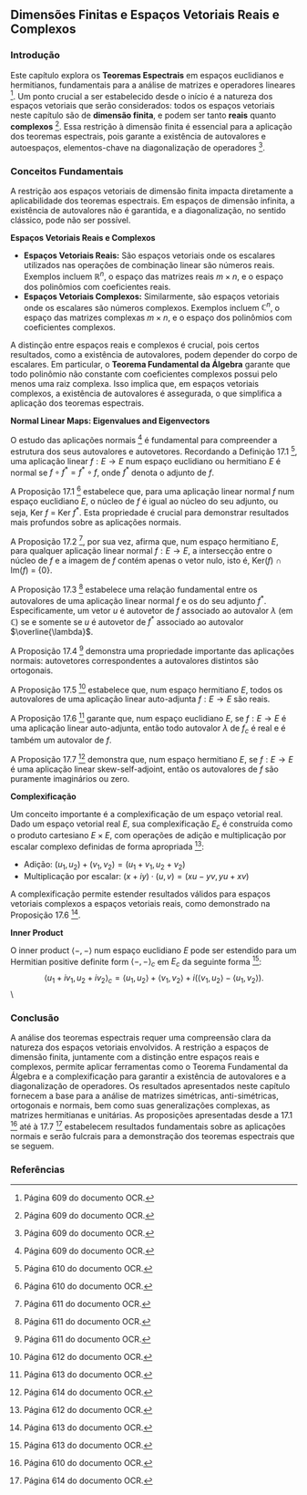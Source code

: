 ## Dimensões Finitas e Espaços Vetoriais Reais e Complexos

### Introdução
Este capítulo explora os **Teoremas Espectrais** em espaços euclidianos e hermitianos, fundamentais para a análise de matrizes e operadores lineares [^1]. Um ponto crucial a ser estabelecido desde o início é a natureza dos espaços vetoriais que serão considerados: todos os espaços vetoriais neste capítulo são de **dimensão finita**, e podem ser tanto **reais** quanto **complexos** [^1]. Essa restrição à dimensão finita é essencial para a aplicação dos teoremas espectrais, pois garante a existência de autovalores e autoespaços, elementos-chave na diagonalização de operadores [^1].

### Conceitos Fundamentais

A restrição aos espaços vetoriais de dimensão finita impacta diretamente a aplicabilidade dos teoremas espectrais. Em espaços de dimensão infinita, a existência de autovalores não é garantida, e a diagonalização, no sentido clássico, pode não ser possível.

**Espaços Vetoriais Reais e Complexos**

*   **Espaços Vetoriais Reais:** São espaços vetoriais onde os escalares utilizados nas operações de combinação linear são números reais. Exemplos incluem $\mathbb{R}^n$, o espaço das matrizes reais $m \times n$, e o espaço dos polinômios com coeficientes reais.
*   **Espaços Vetoriais Complexos:** Similarmente, são espaços vetoriais onde os escalares são números complexos. Exemplos incluem $\mathbb{C}^n$, o espaço das matrizes complexas $m \times n$, e o espaço dos polinômios com coeficientes complexos.

A distinção entre espaços reais e complexos é crucial, pois certos resultados, como a existência de autovalores, podem depender do corpo de escalares. Em particular, o **Teorema Fundamental da Álgebra** garante que todo polinômio não constante com coeficientes complexos possui pelo menos uma raiz complexa. Isso implica que, em espaços vetoriais complexos, a existência de autovalores é assegurada, o que simplifica a aplicação dos teoremas espectrais.

**Normal Linear Maps: Eigenvalues and Eigenvectors**

O estudo das aplicações normais [^1] é fundamental para compreender a estrutura dos seus autovalores e autovetores. Recordando a Definição 17.1 [^2], uma aplicação linear $f: E \rightarrow E$ num espaço euclidiano ou hermitiano $E$ é normal se $f \circ f^* = f^* \circ f$, onde $f^*$ denota o adjunto de $f$.

A Proposição 17.1 [^2] estabelece que, para uma aplicação linear normal $f$ num espaço euclidiano $E$, o núcleo de $f$ é igual ao núcleo do seu adjunto, ou seja, Ker $f$ = Ker $f^*$. Esta propriedade é crucial para demonstrar resultados mais profundos sobre as aplicações normais.

A Proposição 17.2 [^3], por sua vez, afirma que, num espaço hermitiano $E$, para qualquer aplicação linear normal $f: E \rightarrow E$, a intersecção entre o núcleo de $f$ e a imagem de $f$ contém apenas o vetor nulo, isto é, Ker($f$) ∩ Im($f$) = {0}.

A Proposição 17.3 [^3] estabelece uma relação fundamental entre os autovalores de uma aplicação linear normal $f$ e os do seu adjunto $f^*$. Especificamente, um vetor $u$ é autovetor de $f$ associado ao autovalor $\lambda$ (em $\mathbb{C}$) se e somente se $u$ é autovetor de $f^*$ associado ao autovalor $\overline{\lambda}$.

A Proposição 17.4 [^3] demonstra uma propriedade importante das aplicações normais: autovetores correspondentes a autovalores distintos são ortogonais.

A Proposição 17.5 [^4] estabelece que, num espaço hermitiano $E$, todos os autovalores de uma aplicação linear auto-adjunta $f: E \rightarrow E$ são reais.

A Proposição 17.6 [^5] garante que, num espaço euclidiano $E$, se $f: E \rightarrow E$ é uma aplicação linear auto-adjunta, então todo autovalor $\lambda$ de $f_c$ é real e é também um autovalor de $f$.

A Proposição 17.7 [^6] demonstra que, num espaço hermitiano $E$, se $f: E \rightarrow E$ é uma aplicação linear skew-self-adjoint, então os autovalores de $f$ são puramente imaginários ou zero.

**Complexificação**

Um conceito importante é a complexificação de um espaço vetorial real. Dado um espaço vetorial real $E$, sua complexificação $E_c$ é construída como o produto cartesiano $E \times E$, com operações de adição e multiplicação por escalar complexo definidas de forma apropriada [^4]:

*   Adição: $(u_1, u_2) + (v_1, v_2) = (u_1 + v_1, u_2 + v_2)$
*   Multiplicação por escalar: $(x + iy) \cdot (u, v) = (xu - yv, yu + xv)$

A complexificação permite estender resultados válidos para espaços vetoriais complexos a espaços vetoriais reais, como demonstrado na Proposição 17.6 [^5].

**Inner Product**

O inner product $\langle -, - \rangle$ num espaço euclidiano $E$ pode ser estendido para um Hermitian positive definite form $\langle -, - \rangle_c$ em $E_c$ da seguinte forma [^5]:
$$\langle u_1 + iv_1, u_2 + iv_2 \rangle_c = \langle u_1, u_2 \rangle + \langle v_1, v_2 \rangle + i(\langle v_1, u_2 \rangle - \langle u_1, v_2 \rangle).$$\\

### Conclusão
A análise dos teoremas espectrais requer uma compreensão clara da natureza dos espaços vetoriais envolvidos. A restrição a espaços de dimensão finita, juntamente com a distinção entre espaços reais e complexos, permite aplicar ferramentas como o Teorema Fundamental da Álgebra e a complexificação para garantir a existência de autovalores e a diagonalização de operadores. Os resultados apresentados neste capítulo fornecem a base para a análise de matrizes simétricas, anti-simétricas, ortogonais e normais, bem como suas generalizações complexas, as matrizes hermitianas e unitárias. As proposições apresentadas desde a 17.1 [^2] até à 17.7 [^6] estabelecem resultados fundamentais sobre as aplicações normais e serão fulcrais para a demonstração dos teoremas espectrais que se seguem.

### Referências
[^1]: Página 609 do documento OCR.
[^2]: Página 610 do documento OCR.
[^3]: Página 611 do documento OCR.
[^4]: Página 612 do documento OCR.
[^5]: Página 613 do documento OCR.
[^6]: Página 614 do documento OCR.
<!-- END -->